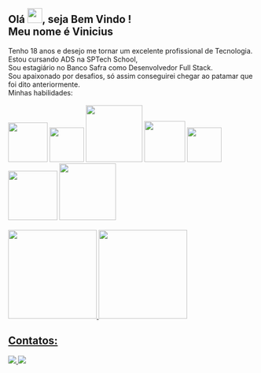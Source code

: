 <div>
 <h2>Olá <img src="https://cdn.jsdelivr.net/gh/devicons/devicon/icons/github/github-original.svg" width="30px" />, seja Bem Vindo ! <br>
 Meu nome é <b>Vinicius</b></h2>
 Tenho 18 anos e desejo me tornar um excelente profissional de Tecnologia.<br>
 Estou cursando ADS na SPTech School,<br>
 Sou estagiário no Banco Safra como Desenvolvedor Full Stack.<br>
 Sou apaixonado por desafios, só assim conseguirei chegar ao patamar que foi dito anteriormente.
</div>

<div>
    Minhas habilidades: <br> <br>
    <img src="https://img.shields.io/badge/HTML5-E34F26?style=for-the-badge&logo=html5&logoColor=white" width="80px"/>
    <img src="https://img.shields.io/badge/CSS3-1572B6?style=for-the-badge&logo=css3&logoColor=white" width="70px"/>
    <img src=	"https://img.shields.io/badge/JavaScript-323330?style=for-the-badge&logo=javascript&logoColor=F7DF1E" width="115px"/> 
    <img src="https://img.shields.io/badge/MySQL-00000F?style=for-the-badge&logo=mysql&logoColor=white" width="83px"/>
    <img src="https://img.shields.io/badge/.NET-5C2D91?style=for-the-badge&logo=.net&logoColor=white" width="70px"/>
    <img src="https://img.shields.io/badge/Angular-DD0031?style=for-the-badge&logo=angular&logoColor=white" width="100px"/>
    <img src="https://img.shields.io/badge/TypeScript-007ACC?style=for-the-badge&logo=typescript&logoColor=white" width="115px"/>
 
</div>

<br> 
<div>
<a href="https://github.com/viniciussoares18">
<img height="180em" src="https://github-readme-stats.vercel.app/api/top-langs/?username=viniciussoares18&layout=compact&langs_count=7&theme=tokyonight"/>
<img height="180em" src="https://github-readme-stats.vercel.app/api?username=viniciussoares18&show_icons=true&theme=tokyonight&include_all_commits=true&count_private=true"/>
</div>

<h2>Contatos:</h2>
<div>
 <a href="mailto:vinicius.souza@sptech.school">
  <img src="https://img.shields.io/badge/Gmail-D14836?style=for-the-badge&logo=gmail&logoColor=white">
 </a>
 <a href="https://www.linkedin.com/in/vinicius-soares-0806a9191/">
  <img src="https://img.shields.io/badge/LinkedIn-0077B5?style=for-the-badge&logo=linkedin&logoColor=white">
 </a>   
 <div>
